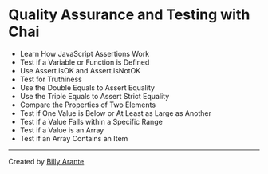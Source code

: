 # Quality Assurance and Testing with Chai

- Learn How JavaScript Assertions Work
- Test if a Variable or Function is Defined
- Use Assert.isOK and Assert.isNotOK
- Test for Truthiness
- Use the Double Equals to Assert Equality
- Use the Triple Equals to Assert Strict Equality
- Compare the Properties of Two Elements
- Test if One Value is Below or At Least as Large as Another
- Test if a Value Falls within a Specific Range
- Test if a Value is an Array
- Test if an Array Contains an Item

---

Created by [Billy Arante](http://arantebw.github.io)